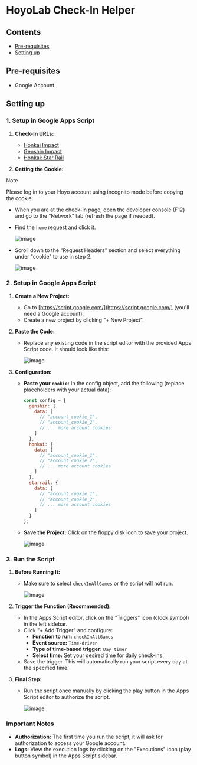 # HoyoLab Check-In Helper

## Contents
- [Pre-requisites](#pre-requisites)
- [Setting up](#setting-up)

## Pre-requisites
- Google Account

## Setting up

### 1. Setup in Google Apps Script

1. **Check-In URLs:**
   - [Honkai Impact](https://act.hoyolab.com/bbs/event/signin-bh3/index.html?act_id=e202110291205111)
   - [Genshin Impact](https://act.hoyolab.com/ys/event/signin-sea-v3/index.html?act_id=e202102251931481)
   - [Honkai: Star Rail](https://act.hoyolab.com/bbs/event/signin/hkrpg/index.html?act_id=e202303301540311)

2. **Getting the Cookie:**
   
> [!NOTE]
> Please log in to your Hoyo account using incognito mode before copying the cookie.
   
   - When you are at the check-in page, open the developer console (F12) and go to the "Network" tab (refresh the page if needed).
   - Find the `home` request and click it.

     ![image](https://github.com/torikushiii/hoyolab-auto/assets/21153445/672051f5-26a8-4be0-9403-fca30ac3986c)
        
   - Scroll down to the "Request Headers" section and select everything under "cookie" to use in step 2.

     ![image](https://github.com/torikushiii/hoyolab-auto/assets/21153445/e4cb8259-aef4-4b2c-9d88-78e30a03b05c)
     
### 2. Setup in Google Apps Script

1. **Create a New Project:**
   - Go to [https://script.google.com/](https://script.google.com/) (you'll need a Google account).
   - Create a new project by clicking "+ New Project".

2. **Paste the Code:**
   - Replace any existing code in the script editor with the provided Apps Script code. It should look like this:

     ![image](https://github.com/torikushiii/hoyolab-auto/assets/21153445/4a0a5a30-c990-41f2-802e-1ba6f45c0c43)

3. **Configuration:**
   - **Paste your `cookie`:** In the config object, add the following (replace placeholders with your actual data):
     
     ```javascript
     const config = {
       genshin: {
         data: [
           // "account_cookie_1",
           // "account_cookie_2",
           // ... more account cookies
         ]
       },
       honkai: {
         data: [
           // "account_cookie_1",
           // "account_cookie_2",
           // ... more account cookies
         ]
       },
       starrail: {
         data: [
           // "account_cookie_1",
           // "account_cookie_2",
           // ... more account cookies
         ]
       }
     };
     ```

   - **Save the Project:** Click on the floppy disk icon to save your project.

     ![image](https://github.com/torikushiii/hoyolab-auto/assets/21153445/7c7b36cf-937a-4003-b86e-9f5f74365a68)

### 3. Run the Script

1. **Before Running It:**
   - Make sure to select `checkInAllGames` or the script will not run.

     ![image](https://github.com/torikushiii/hoyolab-auto/assets/21153445/c5caed6d-773e-46d6-a1b5-e6d0c8226c98)

2. **Trigger the Function (Recommended):**
   - In the Apps Script editor, click on the "Triggers" icon (clock symbol) in the left sidebar.
   - Click "+ Add Trigger" and configure:
     - **Function to run:** `checkInAllGames`
     - **Event source:** `Time-driven`
     - **Type of time-based trigger:** `Day timer` 
     - **Select time:** Set your desired time for daily check-ins.
   - Save the trigger. This will automatically run your script every day at the specified time.

3. **Final Step:**
   - Run the script once manually by clicking the play button in the Apps Script editor to authorize the script.

     ![image](https://github.com/torikushiii/hoyolab-auto/assets/21153445/8378f2b9-2532-4e37-8cf7-394bee0f41c3)

### Important Notes

- **Authorization:** The first time you run the script, it will ask for authorization to access your Google account.
- **Logs:** View the execution logs by clicking on the "Executions" icon (play button symbol) in the Apps Script sidebar.
